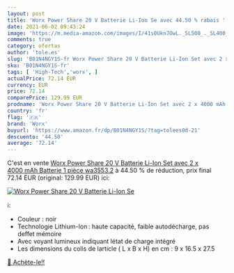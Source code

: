 ```yaml
---
layout: post
title: 'Worx Power Share 20 V Batterie Li-Ion Se avec 44.50 % rabais '
date: 2021-06-02 09:43:24
image: 'https://m.media-amazon.com/images/I/41s0Ukn7OwL._SL500_._SL400_.jpg'
comments: true
category: ofertas
author: 'tole.es'
slug: 'B01N4NGY1S-fr Worx Power Share 20 V Batterie Li-Ion Set avec 2 x 4000...'
sku: 'B01N4NGY1S-fr'
tags: [ 'High-Tech','worx', ]
actualPrice: 72.14 EUR
currency: EUR
price: 72.14
comparePrice: 129.99 EUR
prodname: 'Worx Power Share 20 V Batterie Li-Ion Set avec 2 x 4000 mAh Batterie  1 pièce  wa3553.2'
country: 'fr'
flag: '🇫🇷'
brand: 'Worx'
buyurl: 'https://www.amazon.fr/dp/B01N4NGY1S/?tag=tolees0d-21'
descuento: '44.50'
average: '72.14'
---
```


C'est en vente [Worx Power Share 20 V Batterie Li-Ion Set avec 2 x 4000 mAh Batterie  1 pièce  wa3553.2](https://www.amazon.fr/dp/B01N4NGY1S/?tag=tolees0d-21)  à  44.50 % de réduction, prix final  72.14 EUR (original: 129.99 EUR) ici:

[![Worx Power Share 20 V Batterie Li-Ion Se](https://m.media-amazon.com/images/I/41s0Ukn7OwL._SL500_._SL400_.jpg)](https://www.amazon.fr/dp/B01N4NGY1S/?tag=tolees0d-21)

ℹ️:

- Couleur : noir
- Technologie Lithium-Ion : haute capacité, faible autodécharge, pas deffet mémoire
- Avec voyant lumineux indiquant létat de charge intégré
- Les dimensions du colis de larticle ( L x B x H) en cm : 9 x 16.5 x 27.5

[🛒 Achète-le!!](https://www.amazon.fr/dp/B01N4NGY1S/?tag=tolees0d-21)
